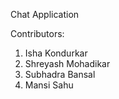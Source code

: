 Chat Application

Contributors:
1. Isha Kondurkar 
2. Shreyash Mohadikar 
3. Subhadra Bansal
4. Mansi Sahu

